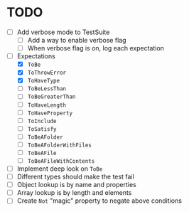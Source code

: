 # TODO

- [ ] Add verbose mode to TestSuite
  - [ ] Add a way to enable verbose flag
  - [ ] When verbose flag is on, log each expectation
- [ ] Expectations
  - [x] `ToBe`
  - [x] `ToThrowError`
  - [x] `ToHaveType`
  - [ ] `ToBeLessThan`
  - [ ] `ToBeGreaterThan`
  - [ ] `ToHaveLength`
  - [ ] `ToHaveProperty`
  - [ ] `ToInclude`
  - [ ] `ToSatisfy`
  - [ ] `ToBeAFolder`
  - [ ] `ToBeAFolderWithFiles`
  - [ ] `ToBeAFile`
  - [ ] `ToBeAFileWithContents`
- [ ] Implement deep look on `ToBe`
 - [ ] Different types should make the test fail
 - [ ] Object lookup is by name and properties
 - [ ] Array lookup is by length and elements
- [ ] Create `Not` "magic" property to negate above conditions
